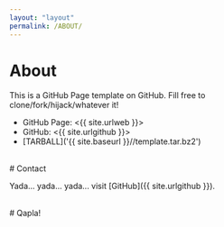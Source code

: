 ```yaml
---
layout: "layout"
permalink: /ABOUT/
---
```


# About

This is a GitHub Page template on GitHub.
Fill free to clone/fork/hijack/whatever it!
* GitHub Page: <{{ site.urlweb }}>
* GitHub: <{{ site.urlgithub }}>
* [TARBALL]('{{ site.baseurl }}//template.tar.bz2')

<br>
# Contact

Yada... yada... yada... visit [GitHub]({{ site.urlgithub }}).

<br>
# Qapla!


